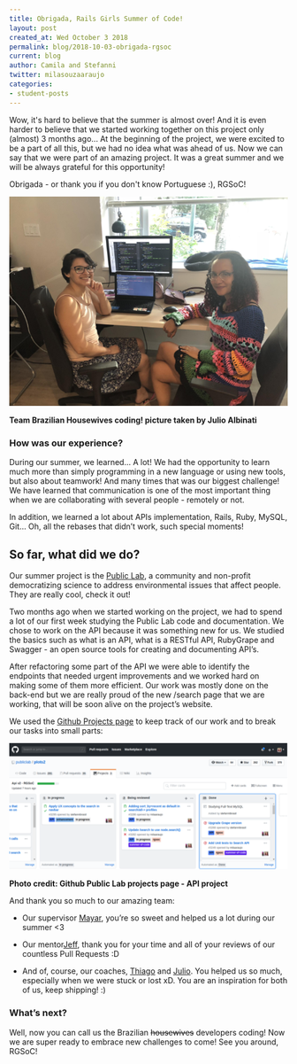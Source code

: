 ```yaml
---
title: Obrigada, Rails Girls Summer of Code!
layout: post
created_at: Wed October 3 2018
permalink: blog/2018-10-03-obrigada-rgsoc
current: blog
author: Camila and Stefanni
twitter: milasouzaaraujo
categories:
- student-posts
---
```


Wow, it's hard to believe that the summer is almost over! And it is even harder to believe that we started working together on this project only (almost) 3 months ago... At the beginning of the project, we were excited to be a part of all this, but we had no idea what was ahead of us. Now we can say that we were part of an amazing project. It was a great summer and we will be always grateful for this opportunity!

Obrigada - or thank you if you don't know Portuguese :), RGSoC!

![Team Brazilian Housewives coding](/img/blog/2018/2018-09-17-obrigada_rgsoc.png)
<div class="image-credits"><b>Team Brazilian Housewives coding! picture taken by Julio Albinati</b></div>

### How was our experience?

During our summer, we learned... A lot! We had the opportunity to learn much more than simply programming in a new language or using new tools, but also about teamwork! And many times that was our biggest challenge! We have learned that communication is one of the most important thing when we are collaborating with several people - remotely or not.

In addition, we learned a lot about APIs implementation, Rails, Ruby, MySQL, Git… Oh, all the rebases that didn’t work, such special moments!

## So far, what did we do?

Our summer project is the [Public Lab](https://publiclab.org/about), a community and non-profit democratizing science to address environmental issues that affect people. They are really cool, check it out!

Two months ago when we started working on the project, we had to spend a lot of our first week studying the Public Lab code and documentation. We chose to work on the API because it was something new for us. We studied the basics such as what is an API, what is a RESTful API, RubyGrape and Swagger - an open source tools for creating and documenting API’s.

After refactoring some part of the API we were able to identify the endpoints that needed urgent improvements and we worked hard on making some of them more efficient. Our work was mostly done on the back-end but we are really proud of the new /search page that we are working, that will be soon alive on the project’s website.

We used the [Github Projects page](https://github.com/publiclab/plots2/projects/5) to keep track of our work and to break our tasks into small parts:

![Github Public Lab projects page](/img/blog/2018/2018-09-17-bra-git.png)
<div class="image-credits"><b>Photo credit: Github Public Lab projects page - API project</b></div>

And thank you so much to our amazing team:

* Our supervisor [Mayar](https://teams.railsgirlssummerofcode.org/users/1080), you’re so sweet and helped us a lot during our summer <3

* Our mentor[Jeff](https://teams.railsgirlssummerofcode.org/users/1432), thank you for your time and all of your reviews of our countless Pull Requests :D

* And of, course, our coaches, [Thiago](https://teams.railsgirlssummerofcode.org/users/3179) and [Julio](https://teams.railsgirlssummerofcode.org/users/3181). You helped us so much, especially when we were stuck or lost xD. You are an inspiration for both of us, keep shipping! :)

### What’s next?

Well, now you can call us the Brazilian ~~housewives~~ developers coding! Now we are super ready to embrace new challenges to come! See you around, RGSoC!
